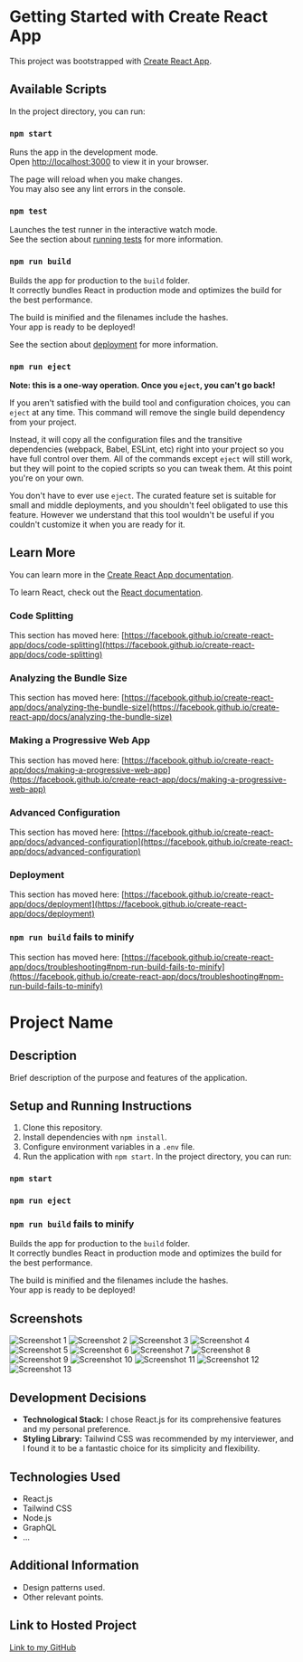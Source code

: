 # Getting Started with Create React App

This project was bootstrapped with [Create React App](https://github.com/facebook/create-react-app).

## Available Scripts

In the project directory, you can run:

### `npm start`

Runs the app in the development mode.\
Open [http://localhost:3000](http://localhost:3000) to view it in your browser.

The page will reload when you make changes.\
You may also see any lint errors in the console.

### `npm test`

Launches the test runner in the interactive watch mode.\
See the section about [running tests](https://facebook.github.io/create-react-app/docs/running-tests) for more information.

### `npm run build`

Builds the app for production to the `build` folder.\
It correctly bundles React in production mode and optimizes the build for the best performance.

The build is minified and the filenames include the hashes.\
Your app is ready to be deployed!

See the section about [deployment](https://facebook.github.io/create-react-app/docs/deployment) for more information.

### `npm run eject`

**Note: this is a one-way operation. Once you `eject`, you can't go back!**

If you aren't satisfied with the build tool and configuration choices, you can `eject` at any time. This command will remove the single build dependency from your project.

Instead, it will copy all the configuration files and the transitive dependencies (webpack, Babel, ESLint, etc) right into your project so you have full control over them. All of the commands except `eject` will still work, but they will point to the copied scripts so you can tweak them. At this point you're on your own.

You don't have to ever use `eject`. The curated feature set is suitable for small and middle deployments, and you shouldn't feel obligated to use this feature. However we understand that this tool wouldn't be useful if you couldn't customize it when you are ready for it.

## Learn More

You can learn more in the [Create React App documentation](https://facebook.github.io/create-react-app/docs/getting-started).

To learn React, check out the [React documentation](https://reactjs.org/).

### Code Splitting

This section has moved here: [https://facebook.github.io/create-react-app/docs/code-splitting](https://facebook.github.io/create-react-app/docs/code-splitting)

### Analyzing the Bundle Size

This section has moved here: [https://facebook.github.io/create-react-app/docs/analyzing-the-bundle-size](https://facebook.github.io/create-react-app/docs/analyzing-the-bundle-size)

### Making a Progressive Web App

This section has moved here: [https://facebook.github.io/create-react-app/docs/making-a-progressive-web-app](https://facebook.github.io/create-react-app/docs/making-a-progressive-web-app)

### Advanced Configuration

This section has moved here: [https://facebook.github.io/create-react-app/docs/advanced-configuration](https://facebook.github.io/create-react-app/docs/advanced-configuration)

### Deployment

This section has moved here: [https://facebook.github.io/create-react-app/docs/deployment](https://facebook.github.io/create-react-app/docs/deployment)

### `npm run build` fails to minify

This section has moved here: [https://facebook.github.io/create-react-app/docs/troubleshooting#npm-run-build-fails-to-minify](https://facebook.github.io/create-react-app/docs/troubleshooting#npm-run-build-fails-to-minify)

# Project Name

## Description

Brief description of the purpose and features of the application.

## Setup and Running Instructions

1. Clone this repository.
2. Install dependencies with `npm install`.
3. Configure environment variables in a `.env` file.
4. Run the application with `npm start`.
   In the project directory, you can run:

### `npm start`

### `npm run eject`

### `npm run build` fails to minify

Builds the app for production to the `build` folder.\
It correctly bundles React in production mode and optimizes the build for the best performance.

The build is minified and the filenames include the hashes.\
Your app is ready to be deployed!

## Screenshots

![Screenshot 1](./src/Resources/imagenes%20Ravn/1.png)
![Screenshot 2](./src/Resources/imagenes%20Ravn/2.png)
![Screenshot 3](./src/Resources/imagenes%20Ravn/3.png)
![Screenshot 4](./src/Resources/imagenes%20Ravn/4.png)
![Screenshot 5](./src/Resources/imagenes%20Ravn/5.png)
![Screenshot 6](./src/Resources/imagenes%20Ravn/6.png)
![Screenshot 7](./src/Resources/imagenes%20Ravn/7.png)
![Screenshot 8](./src/Resources/imagenes%20Ravn/8.png)
![Screenshot 9](./src/Resources/imagenes%20Ravn/9.png)
![Screenshot 10](./src/Resources/imagenes%20Ravn/10.png)
![Screenshot 11](./src/Resources/imagenes%20Ravn/11.png)
![Screenshot 12](./src/Resources/imagenes%20Ravn/12.png)
![Screenshot 13](./src/Resources/imagenes%20Ravn/13.png)

## Development Decisions

- **Technological Stack:** I chose React.js for its comprehensive features and my personal preference.
- **Styling Library:** Tailwind CSS was recommended by my interviewer, and I found it to be a fantastic choice for its simplicity and flexibility.

## Technologies Used

- React.js
- Tailwind CSS
- Node.js
- GraphQL
- ...

## Additional Information

- Design patterns used.
- Other relevant points.

## Link to Hosted Project

[Link to my GitHub ](https://github.com/luislem95/Ravn-Tasks.git)
